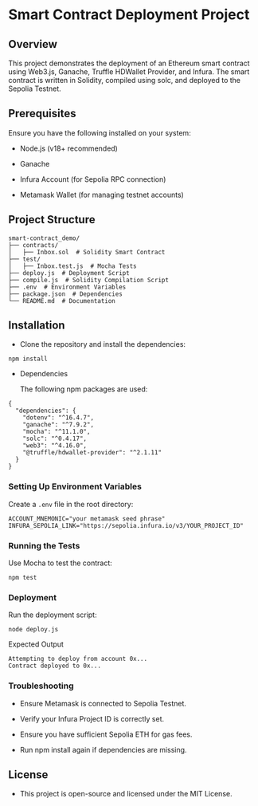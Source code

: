 # Smart Contract Deployment Project

## Overview

This project demonstrates the deployment of an Ethereum smart contract using Web3.js, Ganache, Truffle HDWallet Provider, and Infura. The smart contract is written in Solidity, compiled using solc, and deployed to the Sepolia Testnet.

## Prerequisites

Ensure you have the following installed on your system:

- Node.js (v18+ recommended)

- Ganache

- Infura Account (for Sepolia RPC connection)

- Metamask Wallet (for managing testnet accounts)

## Project Structure
```
smart-contract_demo/
├── contracts/
│   ├── Inbox.sol  # Solidity Smart Contract
├── test/
│   ├── Inbox.test.js  # Mocha Tests
├── deploy.js  # Deployment Script
├── compile.js  # Solidity Compilation Script
├── .env  # Environment Variables
├── package.json  # Dependencies
└── README.md  # Documentation
```

## Installation

- Clone the repository and install the dependencies:
```
npm install
```

- Dependencies

    The following npm packages are used:
```
{
  "dependencies": {
    "dotenv": "^16.4.7",
    "ganache": "^7.9.2",
    "mocha": "^11.1.0",
    "solc": "^0.4.17",
    "web3": "^4.16.0",
    "@truffle/hdwallet-provider": "^2.1.11"
  }
}
```

### Setting Up Environment Variables

Create a `.env` file in the root directory:

```
ACCOUNT_MNEMONIC="your metamask seed phrase"
INFURA_SEPOLIA_LINK="https://sepolia.infura.io/v3/YOUR_PROJECT_ID"
```

### Running the Tests

Use Mocha to test the contract:
```
npm test
```

### Deployment

Run the deployment script:
```
node deploy.js
```

Expected Output
```
Attempting to deploy from account 0x...
Contract deployed to 0x...
```

### Troubleshooting

- Ensure Metamask is connected to Sepolia Testnet.

- Verify your Infura Project ID is correctly set.

- Ensure you have sufficient Sepolia ETH for gas fees.

- Run npm install again if dependencies are missing.

## License

- This project is open-source and licensed under the MIT License.

